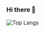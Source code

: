 ### Hi there 👋
![Top Langs](https://github-readme-stats.vercel.app/api/top-langs/?username=tapwatero&hide_progress=false)

